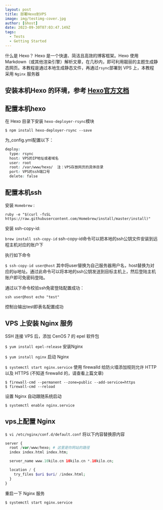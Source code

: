 ```yaml
---
layout: post
title: 部署Hexo到VPS
image: img/testimg-cover.jpg
author: [Ghost]
date: 2023-09-30T07:03:47.149Z
tags:
  - Tests
  - Getting Started
---
```


什么是 Hexo？
 Hexo 是一个快速、简洁且高效的博客框架。Hexo 使用 Markdown（或其他渲染引擎）解析文章，在几秒内，即可利用靓丽的主题生成静态网页。本教程是通过本地生成静态文件，再通过`rsync`部署到 VPS 上，本教程采用 `Nginx` 服务器<!-- more -->

## 安装本机Hexo 的环境，参考 [Hexo官方文档](https://link.jianshu.com/?t=https://hexo.io/zh-cn/docs)


## 配置本机hexo

在 Hexo 目录下安装 `hexo-deployer-rsync`模块

`$ npm install hexo-deployer-rsync --save`

为_config.yml配置以下：<!-- more -->


```css
deploy:
  type: rsync
  host: VPS的IP地址或者域名
  user: root
  root: /var/www/hexo/  注：VPS存放网页的具体目录
  port: VPS的ssh端口号
  delete: false
```

## 配置本机ssh

安装 `Homebrew` :

`ruby -e "$(curl -fsSL https://raw.githubusercontent.com/Homebrew/install/master/install)" `

安装 ssh-copy-id:

`brew install ssh-copy-id`
ssh-copy-id命令可以把本地的ssh公钥文件安装到远程主机对应的账户下<!-- more -->

执行如下命令

`$ ssh-copy-id user@host`
其中将user替换为自己服务器用户名，host替换为对应的ip地址。通过此命令可以将本地的ssh公钥发送到目标主机上，然后登陆主机账户即可免密码登陆。

通过以下命令校验ssh免密登陆配置成功：

`ssh user@host echo "test"`

控制台输出test即表名配置成功

## VPS 上安装 Nginx 服务

SSH 连接 VPS 后，添加 CenOS 7 的 epel 软件包

`$ yum install epel-release`
安装Nginx

`$ yum install nginx`
启动 Nginx

`$ systemctl start nginx.service`
使用 firewalld 给防火墙添加规则允许 HTTP 以及 HTTPS (不知道 firewalld 的，请查看上篇文章)


```$ firewall-cmd --permanent --zone=public --add-service=http
$ firewall-cmd --permanent --zone=public --add-service=https
$ firewall-cmd --reload
```
设置 Nginx 自动跟随系统启动

`$ systemctl enable nginx.service`

## vps上配置 Nginx 

`$ vi /etc/nginx/conf.d/default.conf`
将以下内容替换原内容


```php
server {
  root /var/www/hexo; # 这里是你网站的路径 
  index index.html index.htm;

  server_name www.10kilo.cn 10kilo.cn *.10kilo.cn; 

  location / {
    try_files $uri $uri/ /index.html;
  }
}
```
重启一下 Nginx 服务

`$ systemctl start nginx.service`





